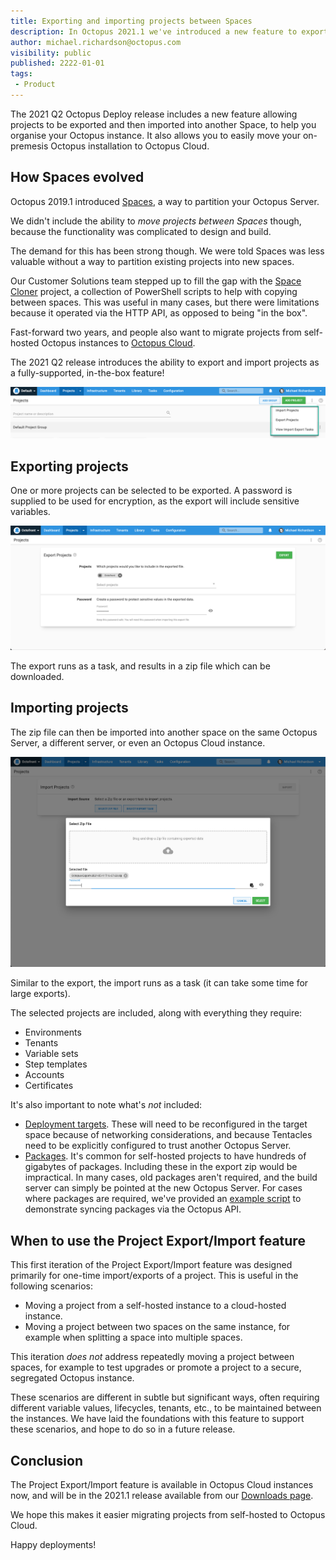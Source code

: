 ```yaml
---
title: Exporting and importing projects between Spaces 
description: In Octopus 2021.1 we've introduced a new feature to export and import projects. 
author: michael.richardson@octopus.com
visibility: public
published: 2222-01-01
tags:
 - Product 
---
```


The 2021 Q2 Octopus Deploy release includes a new feature allowing projects to be exported and then imported into another Space, to help you organise your Octopus instance. It also allows you to easily move your on-premesis Octopus installation to Octopus Cloud.


## How Spaces evolved
Octopus 2019.1 introduced [Spaces](https://octopus.com/docs/administration/spaces), a way to partition your Octopus Server.  

We didn't include the ability to _move projects between Spaces_ though,   because the functionality was complicated to design and build.  

The demand for this has been strong though. We were told Spaces was less valuable without a way to partition existing projects into new spaces. 

Our Customer Solutions team stepped up to fill the gap with the [Space Cloner](https://github.com/OctopusDeployLabs/SpaceCloner) project, a collection of PowerShell scripts to help with copying between spaces.  This was useful in many cases, but there were limitations because it operated via the HTTP API, as opposed to being "in the box". 

Fast-forward two years, and people also want to migrate projects from self-hosted Octopus instances to [Octopus Cloud](https://octopus.com/docs/octopus-cloud).  

The 2021 Q2 release introduces the ability to export and import projects as a fully-supported, in-the-box feature! 

![Project Export/Import menu](import-export-menu.png "width=500")

## Exporting projects
One or more projects can be selected to be exported. A password is supplied to be used for encryption, as the export will include sensitive variables. 

![Export projects page](export-projects-page.png "width=500")

The export runs as a task, and results in a zip file which can be downloaded.  

## Importing projects
The zip file can then be imported into another space on the same Octopus Server, a different server, or even an Octopus Cloud instance.  

![Import projects page](import-projects-page.png "width=500")

Similar to the export, the import runs as a task (it can take some time for large exports).

The selected projects are included, along with everything they require: 

- Environments
- Tenants
- Variable sets
- Step templates
- Accounts
- Certificates  

It's also important to note what's _not_ included:
 
- [Deployment targets](https://octopus.com/docs/projects/export-import#deployment-targets). These will need to be reconfigured in the target space because of networking considerations, and because Tentacles need to be explicitly configured to trust another Octopus Server.  
- [Packages](https://octopus.com/docs/projects/export-import#packages). It's common for self-hosted projects to have hundreds of gigabytes of packages. Including these in the export zip would be impractical. In many cases, old packages aren't required, and the build server can simply be pointed at the new Octopus Server. For cases where packages are required, we've provided an [example script](https://github.com/OctopusDeploy/OctopusDeploy-Api/blob/master/REST/PowerShell/Feeds/SyncPackages.ps1) to demonstrate syncing packages via the Octopus API.  

## When to use the Project Export/Import feature
This first iteration of the Project Export/Import feature was designed primarily for one-time import/exports of a project.  This is useful in the following scenarios:

- Moving a project from a self-hosted instance to a cloud-hosted instance.
- Moving a project between two spaces on the same instance, for example when splitting a space into multiple spaces. 

This iteration _does not_ address repeatedly moving a project between spaces, for example to test upgrades or promote a project to a secure, segregated Octopus instance.  

These scenarios are different in subtle but significant ways, often requiring different variable values, lifecycles, tenants, etc., to be maintained between the instances.  We have laid the foundations with this feature to support these scenarios, and hope to do so in a future release. 

## Conclusion
The Project Export/Import feature is available in Octopus Cloud instances now, and will be in the 2021.1 release available from our [Downloads page](https://octopus.com/downloads). 

We hope this makes it easier migrating projects from self-hosted to Octopus Cloud.

Happy deployments!